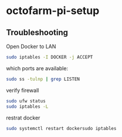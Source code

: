 # octofarm-pi-setup


## Troubleshooting

Open Docker to LAN
```sh
sudo iptables -I DOCKER -j ACCEPT
```

which ports are available:
```sh
sudo ss -tulnp | grep LISTEN
```

verify firewall
```sh
sudo ufw status
sudo iptables -L
```

restrat docker
```sh
sudo systemctl restart dockersudo iptables
```